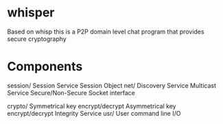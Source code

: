 whisper
=======


Based on whisp this is a P2P domain level chat program that provides secure cryptography

Components
==========

session/
  Session Service
  Session Object
net/
  Discovery Service
  Multicast Service
  Secure/Non-Secure Socket interface

crypto/
  Symmetrical key encrypt/decrypt
  Asymmetrical key encrypt/decrypt
  Integrity Service
usr/
  User command line I/O

